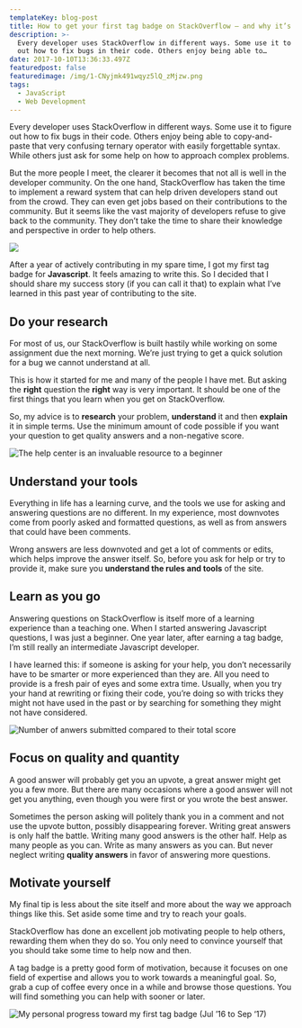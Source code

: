 ```yaml
---
templateKey: blog-post
title: How to get your first tag badge on StackOverflow — and why it’s important.
description: >-
  Every developer uses StackOverflow in different ways. Some use it to figure
  out how to fix bugs in their code. Others enjoy being able to…
date: 2017-10-10T13:36:33.497Z
featuredpost: false
featuredimage: /img/1-CNyjmk491wqyz5lQ_zMjzw.png
tags:
  - JavaScript
  - Web Development
---
```


Every developer uses StackOverflow in different ways. Some use it to figure out how to fix bugs in their code. Others enjoy being able to copy-and-paste that very confusing ternary operator with easily forgettable syntax. While others just ask for some help on how to approach complex problems.

But the more people I meet, the clearer it becomes that not all is well in the developer community. On the one hand, StackOverflow has taken the time to implement a reward system that can help driven developers stand out from the crowd. They can even get jobs based on their contributions to the community. But it seems like the vast majority of developers refuse to give back to the community. They don’t take the time to share their knowledge and perspective in order to help others.

![](/img/1-CNyjmk491wqyz5lQ_zMjzw.png)

After a year of actively contributing in my spare time, I got my first tag badge for **Javascript**. It feels amazing to write this. So I decided that I should share my success story (if you can call it that) to explain what I’ve learned in this past year of contributing to the site.

## Do your research

For most of us, our StackOverflow is built hastily while working on some assignment due the next morning. We’re just trying to get a quick solution for a bug we cannot understand at all.

This is how it started for me and many of the people I have met. But asking the **right** question the **right** way is very important. It should be one of the first things that you learn when you get on StackOverflow.

So, my advice is to **research** your problem, **understand** it and then **explain** it in simple terms. Use the minimum amount of code possible if you want your question to get quality answers and a non-negative score.

![The help center is an invaluable resource to a beginner](/img/1-dONlF2oHqQoS_O_MWOd0aA.png)

## Understand your tools

Everything in life has a learning curve, and the tools we use for asking and answering questions are no different. In my experience, most downvotes come from poorly asked and formatted questions, as well as from answers that could have been comments.

Wrong answers are less downvoted and get a lot of comments or edits, which helps improve the answer itself. So, before you ask for help or try to provide it, make sure you **understand the rules and tools** of the site.

## Learn as you go

Answering questions on StackOverflow is itself more of a learning  experience than a teaching one. When I started answering Javascript questions, I was just a beginner. One year later, after earning a tag badge, I’m still really an intermediate Javascript developer.

I have learned this: if someone is asking for your help, you don’t necessarily have to be smarter or more experienced than they are. All you need to provide is a fresh pair of eyes and some extra time. Usually, when you try your hand at rewriting or fixing their code, you’re doing so with tricks they might not have used in the past or by searching for something they might not have considered.

![Number of anwers submitted compared to their total score](/img/1-JNHKznrbKKKat4XXRK0TCg.png)

## Focus on quality and quantity

A good answer will probably get you an upvote, a great answer might get you a few more. But there are many occasions where a good answer will not get you anything, even though you were first or you wrote the best answer.

Sometimes the person asking will politely thank you in a comment and not use the upvote button, possibly disappearing forever. Writing great answers is only half the battle. Writing many good answers is the other half. Help as many people as you can. Write as many answers as you can. But never neglect writing **quality answers** in favor of answering more questions.

## Motivate yourself

My final tip is less about the site itself and more about the way we approach things like this. Set aside some time and try to reach your goals.

StackOverflow has done an excellent job motivating people to help others, rewarding them when they do so. You only need to convince yourself that you should take some time to help now and then.

A tag badge is a pretty good form of motivation, because it focuses on one field of expertise and allows you to work towards a meaningful goal. So, grab a cup of coffee every once in a while and browse those questions. You will find something you can help with sooner or later.

![My personal progress toward my first tag badge (Jul ’16 to Sep ‘17)](/img/1-i4KwTnJO6fYENOeLMsBAMw.png)